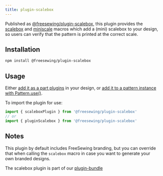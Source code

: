 ```yaml
---
title: plugin-scalebox
---
```


Published as [@freesewing/plugin-scalebox][1], this plugin provides the
[scalebox](/reference/macros/scalebox) and
[miniscale](/reference/macros/miniscale) macros which add a (mini) scalebox
to your design, so users can verify that the pattern is printed at the correct
scale.

## Installation

```sh
npm install @freesewing/plugin-scalebox
```

## Usage

Either [add it as a part plugins](/reference/api/part/config/plugins) in your
design, or [add it to a pattern instance with
Pattern.use()](/reference/api/pattern/use).

To import the plugin for use:
```js
import { scaleboxPlugin } from '@freesewing/plugin-scalebox'
// or
import { pluginScalebox } from '@freesewing/plugin-scalebox'
```

## Notes

This plugin by default includes FreeSewing branding, but you can
override that when calling the `scalebox` macro in case you want to
generate your own branded designs.

The scalebox plugin is part of our [plugin-bundle](/reference/plugins/bundle)

[1]: https://www.npmjs.com/package/@freesewing/plugin-scalebox
